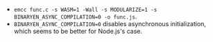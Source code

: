 * `emcc func.c -s WASM=1 -Wall -s MODULARIZE=1 -s BINARYEN_ASYNC_COMPILATION=0 -o func.js`.
* `BINARYEN_ASYNC_COMPILATION=0` disables asynchronous initialization, which seems to be better for Node.js's case.